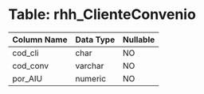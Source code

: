 # Table: rhh_ClienteConvenio

| Column Name | Data Type | Nullable |
|-------------|-----------|----------|
| cod_cli | char | NO |
| cod_conv | varchar | NO |
| por_AIU | numeric | NO |
